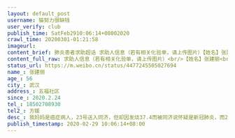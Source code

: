 ```yaml
---
layout: default_post
username: 猫努力很缺钱
user_verify: club
publish_time: SatFeb2910:06:14+08002020
crawl_time: 20200301-01:21:58
imageurl: 
content_brief: 肺炎患者求助超话 求助人信息（若有相关化验单，请上传图片）【姓名】张建丽【年龄】56【所在城市】武汉【所在小区、社区】五福社区【患病时间】2020.2.24【联系方式】18502708930【其他紧急联系人】方媛【病情描述】 我妈妈是癌症病人，23号送入同济，但却因发烧37.4而被同济说怀疑是新冠 ...全文
content_full_raw: 求助人信息（若有相关化验单，请上传图片）<br/>【姓名】张建丽<br/>【年龄】56<br/>【所在城市】武汉<br/>【所在小区、社区】五福社区<br/>【患病时间】2020.2.24<br/>【联系方式】18502708930<br/>【其他紧急联系人】方媛<br/>【病情描述】我妈妈是癌症病人，23号送入同济，但却因发烧37.4而被同济说怀疑是新冠肺炎，而24号因昏迷，在人毫无意识的情况通过社区联系转到省妇幼光谷院区，后因检查已排除新冠肺炎，想去对症肿瘤医院接受治疗！现在已经在光谷区已联系说我妈妈病情加重！现在因为是新医院所以缺血！麻烦大家帮忙现在省妇幼光谷区医院急需B型血浆！也请有癌症医疗设备的医院有空位接收我妈妈！<adata-url="http://t.cn/R2WxQOQ"href="http://weibo.com/p/1001018008642010000000000"data-hide=""><spanclass='url-icon'><imgstyle='width:1rem;height:1rem'src='https://h5.sinaimg.cn/upload/2015/09/25/3/timeline_card_small_location_default.png'></span><spanclass="surl-text">武汉</span></a>
status_url: https://m.weibo.cn/status/4477245505027694
name_: 张建丽
age_: 56
city_: 武汉
address_: 五福社区
since_: 2020.2.24
tel_: 18502708930
tel2_: 方媛
desc_: 我妈妈是癌症病人，23号送入同济，但却因发烧37.4而被同济说怀疑是新冠肺炎，而24号因昏迷，在人毫无意识的情况通过社区联系转到省妇幼光谷院区，后因检查已排除新冠肺炎，想去对症肿瘤医院接受治疗！现在已经在光谷区已联系说我妈妈病情加重！现在因为是新医院所以缺血！麻烦大家帮忙现在省妇幼光谷区医院急需B型血浆！也请有癌症医疗设备的医院有空位接收我妈妈！<adata-url="http//t.cn/R2WxQOQ"href="http//weibo.com/p/1001018008642010000000000"data-hide=""><spanclass='url-icon'><imgstyle='width1rem;height1rem'src='https//h5.sinaimg.cn/upload/2015/09/25/3/timeline_card_small_location_default.png'></span><spanclass="surl-text">武汉</span></a>
publish_timestamp: 2020-02-29 10:06:14+08:00
---
```

